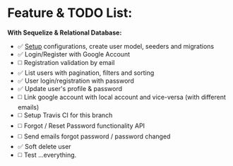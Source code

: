 Feature & TODO List:
===

**With Sequelize & Relational Database:**
- :white_check_mark: [Setup](https://github.com/Y-LyN-10/Hapi-API-Boilerplate/wiki/PostgreSQL-Example-Secure-Setup) configurations, create user model, seeders and migrations
- :white_check_mark: Login/Register with Google Account
- :white_medium_square: Registration validation by email
- :white_check_mark: List users with pagination, filters and sorting
- :white_check_mark: User login/registration with password
- :white_check_mark: Update user's profile & password
- :white_medium_square: Link google account with local account and vice-versa (with different emails)
- :white_medium_square: Setup Travis CI for this branch
- :white_medium_square: Forgot / Reset Password functionality API
- :white_medium_square: Send emails forgot password / password changed
- :white_check_mark: Soft delete user
- :white_medium_square: Test ...everything.
